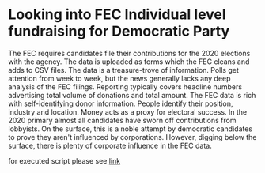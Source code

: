 
# Looking into FEC Individual level fundraising for Democratic Party

The FEC requires candidates file their contributions for the 2020 elections with the agency.  The data is uploaded as forms which the FEC cleans and adds to CSV files.  The data is a treasure-trove of information.  Polls get attention from week to week, but the news generally lacks any deep analysis of the FEC filings.  Reporting typically covers headline numbers advertising total volume of donations and total amount.  The FEC data is rich with self-identifying donor information.  People identify their position, industry and location. Money acts as a proxy for electoral success. In the 2020 primary almost all candidates have sworn off contributions from lobbyists.  On the surface, this is a noble attempt by democratic candidates to prove they aren't influenced by corporations.  However, digging below the surface, there is plenty of corporate influence in the FEC data.  

for executed script please see [link](http://rpubs.com/justin_herman_42/528091)
